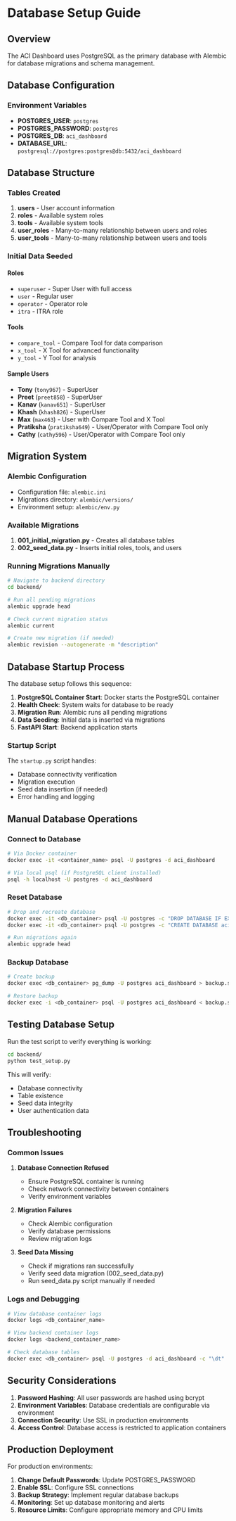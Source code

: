 # Database Setup Guide

## Overview
The ACI Dashboard uses PostgreSQL as the primary database with Alembic for database migrations and schema management.

## Database Configuration

### Environment Variables
- **POSTGRES_USER**: `postgres`
- **POSTGRES_PASSWORD**: `postgres` 
- **POSTGRES_DB**: `aci_dashboard`
- **DATABASE_URL**: `postgresql://postgres:postgres@db:5432/aci_dashboard`

## Database Structure

### Tables Created
1. **users** - User account information
2. **roles** - Available system roles
3. **tools** - Available system tools
4. **user_roles** - Many-to-many relationship between users and roles
5. **user_tools** - Many-to-many relationship between users and tools

### Initial Data Seeded

#### Roles
- `superuser` - Super User with full access
- `user` - Regular user
- `operator` - Operator role
- `itra` - ITRA role

#### Tools
- `compare_tool` - Compare Tool for data comparison
- `x_tool` - X Tool for advanced functionality
- `y_tool` - Y Tool for analysis

#### Sample Users
- **Tony** (`tony967`) - SuperUser
- **Preet** (`preet858`) - SuperUser  
- **Kanav** (`kanav651`) - SuperUser
- **Khash** (`khash826`) - SuperUser
- **Max** (`max463`) - User with Compare Tool and X Tool
- **Pratiksha** (`pratiksha649`) - User/Operator with Compare Tool only
- **Cathy** (`cathy596`) - User/Operator with Compare Tool only

## Migration System

### Alembic Configuration
- Configuration file: `alembic.ini`
- Migrations directory: `alembic/versions/`
- Environment setup: `alembic/env.py`

### Available Migrations
1. **001_initial_migration.py** - Creates all database tables
2. **002_seed_data.py** - Inserts initial roles, tools, and users

### Running Migrations Manually

```bash
# Navigate to backend directory
cd backend/

# Run all pending migrations
alembic upgrade head

# Check current migration status
alembic current

# Create new migration (if needed)
alembic revision --autogenerate -m "description"
```

## Database Startup Process

The database setup follows this sequence:

1. **PostgreSQL Container Start**: Docker starts the PostgreSQL container
2. **Health Check**: System waits for database to be ready
3. **Migration Run**: Alembic runs all pending migrations
4. **Data Seeding**: Initial data is inserted via migrations
5. **FastAPI Start**: Backend application starts

### Startup Script
The `startup.py` script handles:
- Database connectivity verification
- Migration execution
- Seed data insertion (if needed)
- Error handling and logging

## Manual Database Operations

### Connect to Database
```bash
# Via Docker container
docker exec -it <container_name> psql -U postgres -d aci_dashboard

# Via local psql (if PostgreSQL client installed)
psql -h localhost -U postgres -d aci_dashboard
```

### Reset Database
```bash
# Drop and recreate database
docker exec -it <db_container> psql -U postgres -c "DROP DATABASE IF EXISTS aci_dashboard;"
docker exec -it <db_container> psql -U postgres -c "CREATE DATABASE aci_dashboard;"

# Run migrations again
alembic upgrade head
```

### Backup Database
```bash
# Create backup
docker exec <db_container> pg_dump -U postgres aci_dashboard > backup.sql

# Restore backup
docker exec -i <db_container> psql -U postgres aci_dashboard < backup.sql
```

## Testing Database Setup

Run the test script to verify everything is working:

```bash
cd backend/
python test_setup.py
```

This will verify:
- Database connectivity
- Table existence
- Seed data integrity
- User authentication data

## Troubleshooting

### Common Issues

1. **Database Connection Refused**
   - Ensure PostgreSQL container is running
   - Check network connectivity between containers
   - Verify environment variables

2. **Migration Failures**
   - Check Alembic configuration
   - Verify database permissions
   - Review migration logs

3. **Seed Data Missing**
   - Check if migrations ran successfully
   - Verify seed data migration (002_seed_data.py)
   - Run seed_data.py script manually if needed

### Logs and Debugging

```bash
# View database container logs
docker logs <db_container_name>

# View backend container logs
docker logs <backend_container_name>

# Check database tables
docker exec <db_container> psql -U postgres -d aci_dashboard -c "\dt"
```

## Security Considerations

1. **Password Hashing**: All user passwords are hashed using bcrypt
2. **Environment Variables**: Database credentials are configurable via environment
3. **Connection Security**: Use SSL in production environments
4. **Access Control**: Database access is restricted to application containers

## Production Deployment

For production environments:

1. **Change Default Passwords**: Update POSTGRES_PASSWORD
2. **Enable SSL**: Configure SSL connections
3. **Backup Strategy**: Implement regular database backups
4. **Monitoring**: Set up database monitoring and alerts
5. **Resource Limits**: Configure appropriate memory and CPU limits